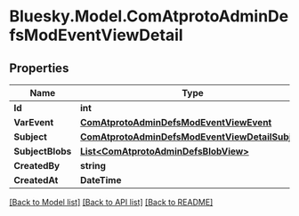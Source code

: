 # Bluesky.Model.ComAtprotoAdminDefsModEventViewDetail

## Properties

Name | Type | Description | Notes
------------ | ------------- | ------------- | -------------
**Id** | **int** |  | 
**VarEvent** | [**ComAtprotoAdminDefsModEventViewEvent**](ComAtprotoAdminDefsModEventViewEvent.md) |  | 
**Subject** | [**ComAtprotoAdminDefsModEventViewDetailSubject**](ComAtprotoAdminDefsModEventViewDetailSubject.md) |  | 
**SubjectBlobs** | [**List&lt;ComAtprotoAdminDefsBlobView&gt;**](ComAtprotoAdminDefsBlobView.md) |  | 
**CreatedBy** | **string** |  | 
**CreatedAt** | **DateTime** |  | 

[[Back to Model list]](../README.md#documentation-for-models) [[Back to API list]](../README.md#documentation-for-api-endpoints) [[Back to README]](../README.md)

